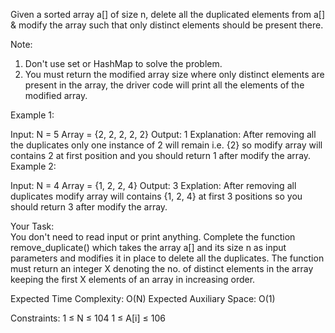 Given a sorted array a[] of size n, delete all the duplicated elements from a[] & modify the array such that only distinct elements should be present there.

Note:
1. Don't use set or HashMap to solve the problem.
2. You must return the modified array size where only distinct elements are present in the array, the driver code will print all the elements of the modified array.

Example 1:

Input:
N = 5
Array = {2, 2, 2, 2, 2}
Output: 
1
Explanation: After removing all the duplicates only one instance of 2 will remain i.e. {2} so modify array will contains 2 at first position and you should return 1 after modify the array.
Example 2:

Input:
N = 4
Array = {1, 2, 2, 4}
Output: 3
Explation: After removing all duplicates modify array will contains {1, 2, 4} at first 3 positions so you should return 3 after modify the array.

Your Task:  
You don't need to read input or print anything. Complete the function remove_duplicate() which takes the array a[] and its size n as input parameters and modifies it in place to delete all the duplicates. The function must return an integer X denoting the no. of distinct elements in the array keeping the first X elements of an array in increasing order. 

Expected Time Complexity: O(N)
Expected Auxiliary Space: O(1)

Constraints:
1 ≤ N ≤ 104
1 ≤ A[i] ≤ 106
